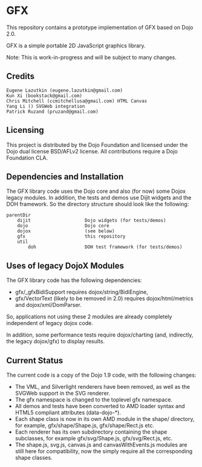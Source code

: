 GFX
===

This repository contains a prototype implementation of GFX based on Dojo 2.0.

GFX is a simple portable 2D JavaScript graphics library.

Note: This is work-in-progress and will be subject to many changes.

Credits
-------
	Eugene Lazutkin (eugene.lazutkin@gmail.com)
	Kun Xi (bookstack@gmail.com)
	Chris Mitchell (ccmitchellusa@gmail.com) HTML Canvas
	Yang Li () SVGWeb integration
	Patrick Ruzand (pruzand@gmail.com)

Licensing
---------

This project is distributed by the Dojo Foundation and licensed under the Dojo dual license BSD/AFLv2 license. All contributions require a Dojo Foundation CLA.

Dependencies and Installation
-----------------------------

The GFX library code uses the Dojo core and also (for now) some Dojox legacy modules.
In addition, the tests and demos use Dijit widgets and the DOH framework.
So the directory structure should look like the following:

    parentDir
        dijit                    Dojo widgets (for tests/demos)
        dojo                     Dojo core
        dojox                    (see below)
        gfx                      this repository
        util
            doh                  DOH test framework (for tests/demos)

Uses of legacy DojoX Modules
----------------------------

The GFX library code has the following dependencies:
- gfx/_gfxBidiSupport requires dojox/string/BidiEngine,
- gfx/VectorText (likely to be removed in 2.0) requires dojox/html/metrics and dojox/xml/DomParser.

So, applications not using these 2 modules are already completely independent of legacy dojox code.

In addition, some performance tests require dojox/charting (and, indirectly, the legacy dojox/gfx) to display results.

Current Status
--------------

The current code is a copy of the Dojo 1.9 code, with the following changes:
- The VML, and Silverlight renderers have been removed, as well as the SVGWeb support in the SVG renderer.
- The gfx namespace is changed to the toplevel gfx namespace.
- All demos and tests have been converted to AMD loader syntax and HTML5 compliant attributes (data-dojo-*).
- Each shape class is now in its own AMD module in the shape/ directory, for example, gfx/shape/Shape.js, gfx/shape/Rect.js etc.
- Each renderer has its own subdirectory containing the shape subclasses, for example gfx/svg/Shape.js, gfx/svg/Rect.js, etc.
- The shape.js, svg.js, canvas.js and canvasWithEvents.js modules are still here for compatibility, now the simply require all the corresponding shape classes.
